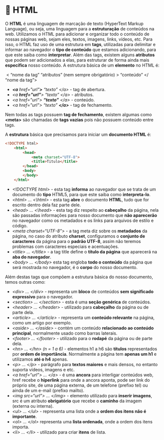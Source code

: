 # :bookmark_tabs: HTML



O **HTML** é uma linguagem de marcação de texto (HyperText Markup Language), ou seja, uma linguagem para a **estruturação** de conteúdos na web. Utilizamos o HTML para adicionar e organizar todo o conteúdo de nossas páginas web, sejam eles, textos, imagens, links, vídeos, etc. Para isso, o HTML faz uso de uma estrutura em **tags**, utilizadas para delimitar e informar ao navegador o **tipo de conteúdo** que estamos adicionando, para que este saiba como **interpretar**. Além das tags, existem alguns **atributos** que podem ser adicionados a elas, para estruturar de forma ainda mais **específica** nosso conteúdo. A estrutura básica de um **elemento** no HTML é:

​						< “nome da tag” “atributos” (nem sempre obrigatório) > “conteúdo” </ “nome da tag”>

- _**\<a** href="url"**>** “texto” \</a>_ - tag de abertura.
- _\<a **href="url"**> “texto” \</a>_ - atributos.
- _\<a href="url"> **“texto”** \</a>_ - conteúdo.
- _\<a href="url"> “texto” **\</a>**_  - tag de fechamento.

Nem todas as tags possuem **tag de fechamento**, existem algumas como **\<meta>** são chamadas de **tags vazias** pois não possuem conteúdo entre tags.

A **estrutura** básica que precisamos para iniciar um **documento HTML** é:

```html
<!DOCTYPE html>
	<html>
        <head>
            <meta charset="UTF-8">
            <title>Titulo</title>
        </head>
        <body>
        </body>
	</html>
```

- _\<!DOCTYPE html>_ - esta tag **informa** ao navegador que se trata de um documento do **tipo** HTML5, para que este saiba como **interpreta-lo**.
- _\<html> … <\html>_ - esta tag **abre** o documento **HTML**, tudo que for escrito dentro dela faz parte dele.
- _\<head> … <\head>_ - esta tag diz respeito ao **cabeçalho** da página, nela são passadas informações para nosso documento que **não aparecerão** no navegador como os metadados e os links para arquivos de estilo e código.
- _\<meta charset=“UTF-8”>_ - a tag meta diz sobre os **metadados** da página, no caso do atributo **charset**, configuramos o **conjunto de caracteres** da página para o **padrão UTF-8**, assim não teremos problemas com caracteres especiais e acentuações.
- _\<title> … \</title>_ - a tag title define o **titulo da página** que aparecerá na **aba do navegador**.
- _\<body> … \</body>_ esta tag engloba **todo o conteúdo** da página que será mostrada no navegador, é o **corpo** do nosso documento.

Além destas tags que compõem a estrutura básica do nosso documento, temos outras como:

- _\<div> ... \</div>_ - representa um **bloco** de conteúdos **sem significado expressivo** para o navegador.
- _\<section> ... \</section>_ - esta é uma **seção genérica** de conteúdos.
- _\<header> ... \</header>_ - utilizado para **cabeçalho** da página ou de parte dela.
- _\<article> ... \</article>_ - representa um **conteúdo relevante** na página, como um artigo por exemplo.
- _\<aside> ... \</aside>_ - contém um conteúdo **relacionado ao conteúdo principal**, normalmente usado como barras laterais.
- _\<footer> ... \</footer>_ - utilizado para o **rodapé** da página ou de parte dela.
- _\<hn> ... \</hn> (n = 1 a 6)_ - elementos h1 a h6 são **títulos** representados por **ordem de importância**. Normalmente a página tem **apenas um h1** e utilizamos **até o h4** apenas.
- _\<p> ... \</p>_  - parágrafo para **textos maiores** e mais densos, no entanto suporta vídeos, imagens e etc.
- _\<a href=“url”> ... \</a>_ - é uma **ancora** para interligar conteúdos web, href recebe o **hiperlink** para onde a ancora aponta, pode ser link do próprio site, de uma página externa, de um telefone (prefixo tel) ou ainda de um e-mail (prefixo mailto).
- _\<img src=“url”> ... \</img>_ - elemento utilizado para **inserir imagens**, src é um atributo **obrigatório** que recebe o **caminho** da imagem (externa ou interna).
- _\<ul> ... \</ul>_ - representa uma lista onde a **ordem dos itens não é importante**.
- _\<ol> ... \</ol>_ representa uma **lista ordenada**, onde a ordem dos itens importa.
- _\<li> ... \</li>_ - utilizado para criar **itens** de lista.